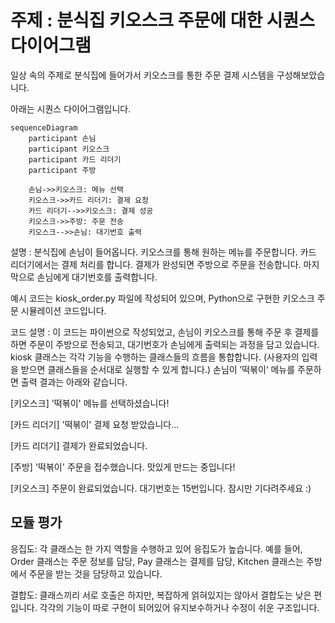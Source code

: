 # 주제 : 분식집 키오스크 주문에 대한 시퀀스 다이어그램

  
일상 속의 주제로 분식집에 들어가서 키오스크를 통한 주문 결제 시스템을 구성해보았습니다.  

아래는 시퀀스 다이어그램입니다. 

```mermaid
sequenceDiagram
    participant 손님
    participant 키오스크
    participant 카드 리더기
    participant 주방

    손님->>키오스크: 메뉴 선택
    키오스크->>카드 리더기: 결제 요청
    카드 리더기-->>키오스크: 결제 성공
    키오스크->>주방: 주문 전송
    키오스크-->>손님: 대기번호 출력
```


설명 : 분식집에 손님이 들어옵니다. 키오스크를 통해 원하는 메뉴를 주문합니다. 카드 리더기에서는 결제 처리를 합니다. 결제가 완성되면 주방으로 주문을 전송합니다. 마지막으로 손님에게 대기번호를 출력합니다. 


예시 코드는 kiosk_order.py 파일에 작성되어 있으며,
Python으로 구현한 키오스크 주문 시뮬레이션 코드입니다.  

코드 설명 : 이 코드는 파이썬으로 작성되었고, 손님이 키오스크를 통해 주문 후 결제를 하면 주문이 주방으로 전송되고, 대기번호가 손님에게 출력되는 과정을 담고 있습니다.   
kiosk 클래스는 각각 기능을 수행하는 클래스들의 흐름을 통합합니다. (사용자의 입력을 받으면 클래스들을 순서대로 실행할 수 있게 합니다.) 손님이 ’떡볶이‘ 메뉴를 주문하면 출력 결과는 아래와 같습니다.   

[키오스크] '떡볶이' 메뉴를 선택하셨습니다!  

[카드 리더기] '떡볶이' 결제 요청 받았습니다...  

[카드 리더기] 결제가 완료되었습니다.  

[주방] '떡볶이' 주문을 접수했습니다. 맛있게 만드는 중입니다!  

[키오스크] 주문이 완료되었습니다. 대기번호는 15번입니다. 잠시만 기다려주세요 :)



      
## 모듈 평가


응집도: 각 클래스는 한 가지 역할을 수행하고 있어 응집도가 높습니다. 예를 들어, Order 클래스는 주문 정보를 담당, Pay 클래스는 결제를 담당, Kitchen 클래스는 주방에서 주문을 받는 것을 담당하고 있습니다. 

결합도: 클래스끼리 서로 호출은 하지만, 복잡하게 얽혀있지는 않아서 결합도는 낮은 편입니다. 각각의 기능이 따로 구현이 되어있어 유지보수하거나 수정이 쉬운 구조입니다. 
